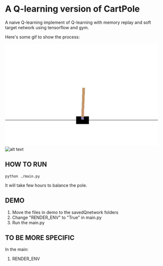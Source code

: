 # A Q-learning version of CartPole

A naive Q-learning implement of Q-learning with memory replay and soft target network using tensorflow and gym.

Here's some gif to show the process:

![alt text](https://github.com/li012589/Cartpole-Q/blob/master/demo/Qlearning.gif "Train process")
![alt text](https://github.com/li012589/Cartpole-Q/blob/master/demo/combine_theta0-compressed.gif "View the output of the Q network")

## HOW TO RUN

```
python ./main.py
```
It will take few hours to balance the pole.
## DEMO
1. Move the files in demo to the savedQnetwork folders 
2. Change "RENDER_ENV" to "True" in main.py
3. Run the main.py

## TO BE MORE SPECIFIC
In the main:
1. RENDER_ENV


